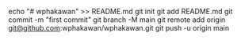 echo "# wphakawan" >> README.md
git init
git add README.md
git commit -m "first commit"
git branch -M main
git remote add origin git@github.com:wphakawan/wphakawan.git
git push -u origin main
